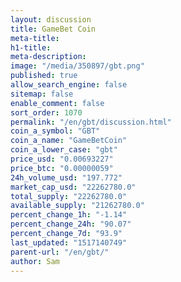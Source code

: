 ```yaml
---
layout: discussion
title: GameBet Coin
meta-title: 
h1-title: 
meta-description: 
image: "/media/350897/gbt.png"
published: true
allow_search_engine: false
sitemap: false
enable_comment: false
sort_order: 1070
permalink: "/en/gbt/discussion.html"
coin_a_symbol: "GBT"
coin_a_name: "GameBetCoin"
coin_a_lower_case: "gbt"
price_usd: "0.00693227"
price_btc: "0.00000059"
24h_volume_usd: "197.772"
market_cap_usd: "22262780.0"
total_supply: "22262780.0"
available_supply: "21262780.0"
percent_change_1h: "-1.14"
percent_change_24h: "90.07"
percent_change_7d: "93.9"
last_updated: "1517140749"
parent-url: "/en/gbt/"
author: Sam
---
```


